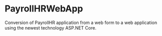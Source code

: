 # PayrollHRWebApp
Conversion of PayrollHR application from a web form to a web application using the newest technology ASP.NET Core.
